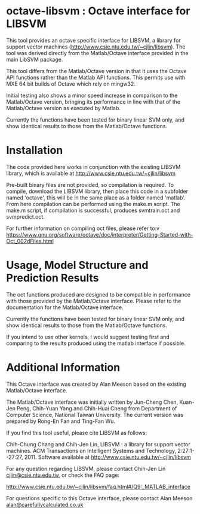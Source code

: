 # octave-libsvm : Octave interface for LIBSVM

This tool provides an octave specific interface for LIBSVM, a library 
for support vector machines (http://www.csie.ntu.edu.tw/~cjlin/libsvm). 
The tool was derived directly from the Matlab/Octave interface provided 
in the main LibSVM package.

This tool differs from the Matlab/Octave version in that it uses the
Octave API functions rather than the Matlab API functions.  This 
permits use with MXE 64 bit builds of Octave which rely on mingw32.

Initial testing also shows a minor speed increase in comparison to the
Matlab/Octave version, bringing its performance in line with that of 
the Matlab/Octave version as executed by Matlab.

Currently the functions have been tested for binary linear SVM only, and 
show identical results to those from the Matlab/Octave functions.

# Installation

The code provided here works in conjunction with the existing LIBSVM
library, which is available at http://www.csie.ntu.edu.tw/~cjlin/libsvm

Pre-built binary files are not provided, so compilation is required.
To compile, download the LIBSVM library, then place this code in a 
subfolder named 'octave', this will be in the same place as a folder
named 'matlab'.  From here compilation can be performed using the make.m 
script. The make.m script, if compilation is successful, produces 
svmtrain.oct and svmpredict.oct.

For further information on compiling oct files, please refer to:v
https://www.gnu.org/software/octave/doc/interpreter/Getting-Started-with-Oct_002dFiles.html

# Usage, Model Structure and Prediction Results

The oct functions produced are designed to be compatible in performance 
with those provided by the Matlab/Octave interface. Please refer to the
documentation for the Matlab/Octave interface.

Currently the functions have been tested for binary linear SVM only, and 
show identical results to those from the Matlab/Octave functions.

If you intend to use other kernels, I would suggest testing first and
comparing to the results produced using the matlab interface if possible.

# Additional Information

This Octave interface was created by Alan Meeson based on the existing
Matlab/Octave interface.

The Matlab/Octave interface was initially written by Jun-Cheng Chen, 
Kuan-Jen Peng, Chih-Yuan Yang and Chih-Huai Cheng from Department of 
Computer Science, National Taiwan University. The current version was 
prepared by Rong-En Fan and Ting-Fan Wu. 

If you find this tool useful, please cite LIBSVM as follows:

Chih-Chung Chang and Chih-Jen Lin, LIBSVM : a library for support
vector machines. ACM Transactions on Intelligent Systems and
Technology, 2:27:1--27:27, 2011. Software available at
http://www.csie.ntu.edu.tw/~cjlin/libsvm

For any question regarding LIBSVM, please contact Chih-Jen Lin 
<cjlin@csie.ntu.edu.tw>, or check the FAQ page:

http://www.csie.ntu.edu.tw/~cjlin/libsvm/faq.html#/Q9:_MATLAB_interface

For questions specific to this Octave interface, please contact 
Alan Meeson <alan@carefullycalculated.co.uk>